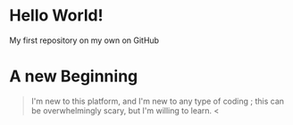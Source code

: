 # Hello World!
My first repository on my own on GitHub
# **A new Beginning**

>I'm new to this platform, and I'm new to any type of coding ; this can be overwhelmingly scary, but I'm willing to learn. <
